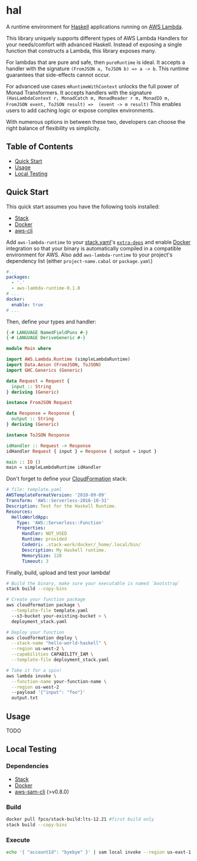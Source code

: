 # hal

A runtime environment for [Haskell] applications running on [AWS Lambda].

This library uniquely supports different types of AWS Lambda Handlers for your needs/comfort with advanced Haskell.
Instead of exposing a single function that constructs a Lambda, this library exposes many.

For lambdas that are pure and safe, then `pureRuntime` is ideal.
It accepts a handler with the signature `(FromJSON a, ToJSON b) => a -> b`.
This runtime guarantees that side-effects cannot occur.

For advanced use cases `mRuntimeWithContext` unlocks the full power of Monad Transformers.
It accepts handlers with the signature `(HasLambdaContext r, MonadCatch m, MonadReader r m, MonadIO m, FromJSON event, ToJSON result) =>  (event -> m result)`
This enables users to add caching logic or expose complex environments.

With numerous options in between these two, developers can choose the right balance of flexibility vs simplicity.

## Table of Contents

  - [Quick Start](#quick-start)
  - [Usage](#usage)
  - [Local Testing](#local-testing)

## Quick Start

This quick start assumes you have the following tools installed:

  - [Stack][stack.yaml]
  - [Docker]
  - [aws-cli]

Add `aws-lambda-runtime` to your [stack.yaml]'s [`extra-deps`] and enable
[Docker] integration so that your binary is automatically compiled in a
compatible environment for AWS. Also add `aws-lambda-runtime` to your project's
dependency list (either `project-name.cabal` or `package.yaml`)

```yaml
#...
packages:
  - '.'
  - aws-lambda-runtime-0.1.0
# ...
docker:
  enable: true
# ...
```

Then, define your types and handler:

```haskell
{-# LANGUAGE NamedFieldPuns #-}
{-# LANGUAGE DeriveGeneric #-}

module Main where

import AWS.Lambda.Runtime (simpleLambdaRuntime)
import Data.Aeson (FromJSON, ToJSON)
import GHC.Generics (Generic)

data Request = Request {
  input :: String
} deriving (Generic)

instance FromJSON Request

data Response = Response {
  output :: String
} deriving (Generic)

instance ToJSON Response

idHandler :: Request -> Response
idHandler Request { input } = Response { output = input }

main :: IO ()
main = simpleLambdaRuntime idHandler
```

Don't forget to define your [CloudFormation] stack:

```yaml
# file: template.yaml
AWSTemplateFormatVersion: '2010-09-09'
Transform: 'AWS::Serverless-2016-10-31'
Description: Test for the Haskell Runtime.
Resources:
  HelloWorldApp:
    Type: 'AWS::Serverless::Function'
    Properties:
      Handler: NOT_USED
      Runtime: provided
      CodeUri: .stack-work/docker/_home/.local/bin/
      Description: My Haskell runtime.
      MemorySize: 128
      Timeout: 3
```

Finally, build, upload and test your lambda!

```bash
# Build the binary, make sure your executable is named `bootstrap`
stack build --copy-bins

# Create your function package
aws cloudformation package \
  --template-file template.yaml
  --s3-bucket your-existing-bucket > \
  deployment_stack.yaml

# Deploy your function
aws cloudformation deploy \
  --stack-name "hello-world-haskell" \
  --region us-west-2 \
  --capabilities CAPABILITY_IAM \
  --template-file deployment_stack.yaml

# Take it for a spin!
aws lambda invoke \
  --function-name your-function-name \
  --region us-west-2
  --payload '{"input": "foo"}'
  output.txt
```

## Usage

TODO

## Local Testing

### Dependencies

  - [Stack][stack.yaml]
  - [Docker]
  - [aws-sam-cli] (>v0.8.0)

### Build

```bash
docker pull fpco/stack-build:lts-12.21 #first build only
stack build --copy-bins
```

### Execute

```bash
echo '{ "accountId": "byebye" }' | sam local invoke --region us-east-1
```

[AWS Lambda]: https://docs.aws.amazon.com/lambda/latest/dg/welcome.html
[Haskell]: https://www.haskell.org/
[stack.yaml]: https://docs.haskellstack.org/
[`extra-deps`]: https://docs.haskellstack.org/en/stable/yaml_configuration/#yaml-configuration
[Docker]: https://www.docker.com/why-docker
[aws-cli]: https://aws.amazon.com/cli/
[CloudFormation]: https://aws.amazon.com/cloudformation/
[aws-sam-cli]: https://github.com/awslabs/aws-sam-cli
